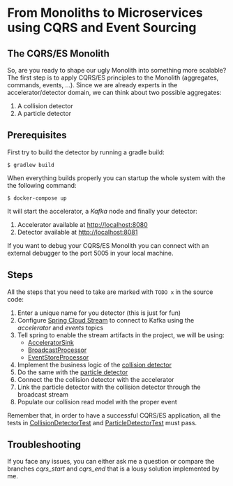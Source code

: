 # From Monoliths to Microservices using CQRS and Event Sourcing

## The CQRS/ES Monolith

So, are you ready to shape our ugly Monolith into something more scalable? The first step is to apply CQRS/ES principles to the Monolith 
(aggregates, commands, events, ...). Since we are already experts in the accelerator/detector domain, we can think about two 
possible aggregates:
1. A collision detector
2. A particle detector

## Prerequisites

First try to build the detector by running a gradle build:

```shell
$ gradlew build
```

When everything builds properly you can startup the whole system with the the following command:

```shell
$ docker-compose up
```

It will start the accelerator, a *Kafka* node and finally your detector:
1. Accelerator available at [http://localhost:8080](http://localhost:8080)
2. Detector available at [http://localhost:8081](http://localhost:8081)

If you want to debug your CQRS/ES Monolith you can connect with an external debugger to the port 5005 in your local machine.

## Steps

All the steps that you need to take are marked with ```TODO x``` in the source code:

1. Enter a unique name for you detector (this is just for fun)
2. Configure [Spring Cloud Stream](https://cloud.spring.io/spring-cloud-stream/) to connect to Kafka using the *accelerator* and *events* topics
3. Tell spring to enable the stream artifacts in the project, we will be using:
    * [AcceleratorSink](https://github.com/manuel-alvarez-alvarez/microservices-workshop-common/blob/master/api/src/main/java/es/malvarez/microservices/api/AcceleratorSink.java) 
    * [BroadcastProcessor](https://github.com/manuel-alvarez-alvarez/microservices-workshop-common/blob/master/cqrs/src/main/java/es/malvarez/microservices/cqrs/BroadcastProcessor.java)
    * [EventStoreProcessor](https://github.com/manuel-alvarez-alvarez/microservices-workshop-common/blob/master/cqrs/src/main/java/es/malvarez/microservices/cqrs/EventStoreProcessor.java)
4. Implement the business logic of the [collision detector](https://github.com/manuel-alvarez-alvarez/microservices-workshop/blob/cqrs_start/src/main/java/es/malvarez/microservices/cqrs/aggregate/CollisionDetector.java)         
5. Do the same with the [particle detector](https://github.com/manuel-alvarez-alvarez/microservices-workshop/blob/cqrs_start/src/main/java/es/malvarez/microservices/cqrs/aggregate/ParticleDetector.java)
6. Connect the the collision detector with the accelerator  
7. Link the particle detector with the collision detector through the broadcast stream
8. Populate our collision read model with the proper event

Remember that, in order to have a successful CQRS/ES application, all the tests in [CollisionDetectorTest](https://github.com/manuel-alvarez-alvarez/microservices-workshop/blob/cqrs_start/src/test/java/es/malvarez/microservices/cqrs/aggregate/CollisionDetectorTest.java)
and [ParticleDetectorTest](https://github.com/manuel-alvarez-alvarez/microservices-workshop/blob/cqrs_start/src/test/java/es/malvarez/microservices/cqrs/aggregate/ParticleDetectorTest.java) must pass.

## Troubleshooting

If you face any issues, you can either ask me a question or compare the branches *cqrs_start* and *cqrs_end* that is a lousy solution implemented by me.






